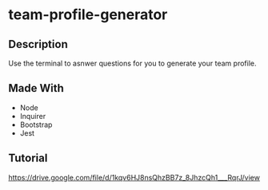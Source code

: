 # team-profile-generator

## Description
Use the terminal to asnwer questions for you to generate your team profile.


## Made With
* Node
* Inquirer
* Bootstrap
* Jest

## Tutorial
https://drive.google.com/file/d/1kqv6HJ8nsQhzBB7z_8JhzcQh1___RqrJ/view